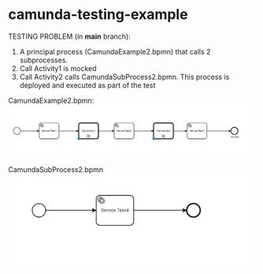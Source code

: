 # camunda-testing-example

TESTING PROBLEM (in **main** branch):
1. A principal process (CamundaExample2.bpmn) that calls 2 subprocesses.
2. Call Activity1 is mocked
3. Call Activity2 calls CamundaSubProcess2.bpmn. This process is deployed and executed as part of the test   

CamundaExample2.bpmn:
![CamundaExample2.bpmn](model-principal.png)

CamundaSubProcess2.bpmn
![CamundaSubProcess2.bpmn](model-subprocess2.png)
